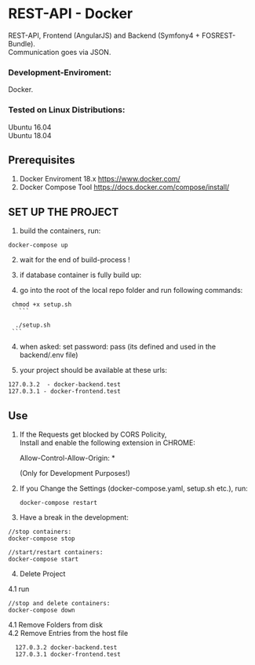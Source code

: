 # REST-API - Docker

REST-API, Frontend (AngularJS) and Backend (Symfony4 + FOSREST-Bundle).  
Communication goes via JSON.  

### Development-Enviroment:  
Docker.  
  
### Tested on Linux Distributions:  
Ubuntu 16.04  
Ubuntu 18.04  


## Prerequisites

1. Docker Enviroment 18.x <https://www.docker.com/>  
2. Docker Compose Tool  <https://docs.docker.com/compose/install/>


## SET UP THE PROJECT

1. build the containers, run:  
  ```
  docker-compose up  
  ```
2. wait for the end of build-process !
  
3. if database container is fully build up:  
  1. go into the root of the local repo folder and run following commands:
  ```  
   chmod +x setup.sh
     ```  
   ```
      ./setup.sh  
     ```  

4. when asked: set password: pass (its defined and used in the backend/.env file)
 
4. your project should be available at these urls:  
  ```  
  127.0.3.2  - docker-backend.test  
  127.0.3.1 - docker-frontend.test  
  ```  


## Use 

1. If the Requests get blocked by CORS Policity,  
   Install and enable the following extension in CHROME:  

   Allow-Control-Allow-Origin: *  

   (Only for Development Purposes!)

2. If you Change the Settings (docker-compose.yaml, setup.sh etc.), run:  
   ```  
   docker-compose restart
   ```  
3. Have a break in the development:  
 
```  
//stop containers:
docker-compose stop

//start/restart containers:
docker-compose start

```  

4. Delete Project  

  4.1 run  
```
//stop and delete containers:
docker-compose down

```
  4.1 Remove Folders from disk  
  4.2 Remove Entries from the host file  
```
  127.0.3.2 docker-backend.test  
  127.0.3.1 docker-frontend.test  
```

